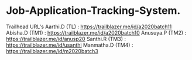 # Job-Application-Tracking-System.
Trailhead URL's
Aarthi.D (TL)    : https://trailblazer.me/id/a2020batch11 
Abisha.D (TM1)   : https://trailblazer.me/id/a2020batch10
Anusuya.P (TM2)  : https://trailblazer.me/id/anusp20
Santhi.R (TM3)   : https://trailblazer.me/id/usanthi
Manmatha.D (TM4) : https://trailblazer.me/id/m2020batch3 
